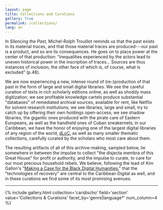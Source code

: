 ```yaml
---
layout: page
title: Collections and Curations
gallery: True
permalink: /collections/
lang: en
---
```


In _Silencing the Past_, Michel-Rolph Trouillot reminds us that the past exists in its material traces, and that those material traces are produced---our past is a product, and so are its consequences. He goes on to place power at the center of that production: “inequalities experienced by the actors lead to uneven historical power in the inscription of traces… Sources are thus instances of inclusion, the other face of which is, of course, what is excluded” (p.48).

We are now experiencing a new, intense round of (re-)production of that past in the form of large and small digital libraries. We see the careful curation of texts in rich scholarly editions online, as well as shoddy mass digitization; we see profitable knowledge cartels produce substantial "databases" of remediated archival sources, available for rent, like Netflix for solvent research institutions; we see libraries, large and small, try to catch up by offering their own holdings open-access; we see shadow libraries, the gigantic ones produced with the pirate care of Eastern Europeans, as well as the handheld ones of Cuban sneakernets; in our Caribbean, we have the honor of enjoying one of the largest digital libraries of any region of the world, [dLoC](https://dloc.com/), as well as many smaller thematic collections, carefully curated by the scholars who most care about them.

The resulting artifacts of all of this archive-making, sampled below, lie somewhere in between the impulse to collect "the disjecta membra of this Great House" for profit or authority, and the impulse to curate, to care for our most precious household rebels. We believe, following the lead of Kim Gallon's "[Making a Case for the Black Digital Humanities](https://dhdebates.gc.cuny.edu/read/untitled/section/fa10e2e1-0c3d-4519-a958-d823aac989eb)," that the "technologies of recovery" are central to the Caribbean Digital as well, and in these curations we find some of its most promising avenues.

---

{% include gallery.html collection='caridischo' field='section' value='Collections & Curations' facet_by='genre|language*' num_column=4 %}
